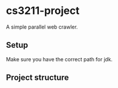 cs3211-project
===========
A simple parallel web crawler.

Setup
-----------
Make sure you have the correct path for jdk.

Project structure
-------------------

